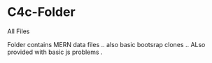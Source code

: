 # C4c-Folder
All Files

Folder contains MERN data files .. also basic bootsrap clones .. 
ALso provided with basic js problems .
